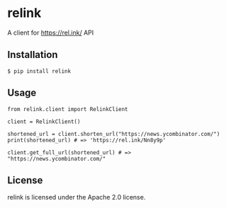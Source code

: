 relink
========

A client for https://rel.ink/ API

## Installation

```
$ pip install relink
````

## Usage

```
from relink.client import RelinkClient

client = RelinkClient()

shortened_url = client.shorten_url("https://news.ycombinator.com/")
print(shortened_url) # => 'https://rel.ink/Nn8y9p'

client.get_full_url(shortened_url) # => "https://news.ycombinator.com/"
```

## License

relink is licensed under the Apache 2.0 license.
